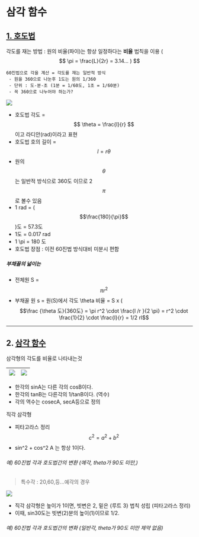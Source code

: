 # 삼각 함수

## [1. 호도법 ](https://www.youtube.com/watch?v=EnZbFxXkxn8)




각도를 재는 방법 : 원의 비율(파이)는 항상 일정하다는 **비율** 법칙을 이용 ( $$ \pi = \frac{L}{2r} = 3.14... ) $$

```
60진법으로 각을 계산 = 각도를 재는 일반적 방식 
 - 원을 360으로 나눈후 1도는 원의 1/360 
 - 단위 : 도-분-초 (1분 = 1/60도, 1초 = 1/60분)
 - 꼭 360으로 나누어야 하는가? 
 ```




![](https://i.imgur.com/kVTvCiM.png)

- 호도법 각도 = $$ \theta = \frac{l}{r} $$ 이고 라디안(rad)이라고 표현
- 호도법 호의 길이 = $$ l = r\theta $$
- 원의 $$\theta$$ 는 일반적 방식으로 360도 이므로 2 $$\pi$$로 볼수 있음 
- 1 rad = ($$\frac{180}{\pi}$$)도 = 57.3도
- 1도 = 0.017 rad
- 1 \pi = 180 도
- 호도법 장점 : 이전 60진법 방식대비 미분시 편함



##### 부채꼴의 넒이는 

- 전체원 S = $$ \pi r^2 $$
- 부채꼴 원 s = 원(S)에서 각도 \theta 비율 = S x ( $$\frac {\theta 도}{360도} = \pi r^2 \cdot \frac{l /r }{2 \pi} = r^2 \cdot \frac{1}{2} \cdot \frac{l}{r} = 1/2 rl$$



---

## 2. [삼각 함수](https://www.youtube.com/watch?time_continue=1&v=scqdoB1kl3g)


삼각형의 각도를 비율로 나타내는것 

|![](https://i.imgur.com/SPuCd3B.png)|![](https://i.imgur.com/14ils1b.png)|
|-|-|

- 한각의 sinA는 다른 각의 cosB이다. 
- 한각의 tanB는 다른각의 1/tanB이다. (역수)
- 각의 역수는 cosecA, secA등으로 정의 


직각 삼각형
- 피타고라스 정리 $$ c^2 = a^2 + b^2  $$
- sin^2 + cos^2 A 는 항상 1이다. 

###### 예) 60진법 각과 호도법간의 변환 (예각, theta가 90도 미만,) 

> 특수각 : 20,60,등...예각의 경우 

![](https://i.imgur.com/5iRgzGf.png)

- 직각 삼각형은 높이가 1이면, 빗변은 2, 밑은 {루트 3} 법칙 성립 (피타고라스 정리) 
- 이때, sin30도는 빗변(2)분의 높이(1)이므로 1/2.


###### 예) 60진법 각과 호도법간의 변화 (일반각, theta가 90도 미만 제약 없음)

  